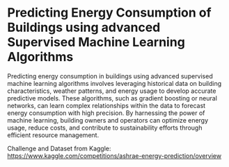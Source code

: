 # Predicting Energy Consumption of Buildings using advanced Supervised Machine Learning Algorithms

Predicting energy consumption in buildings using advanced supervised machine learning algorithms involves leveraging historical data on building characteristics, weather patterns, and energy usage to develop accurate predictive models. These algorithms, such as gradient boosting or neural networks, can learn complex relationships within the data to forecast energy consumption with high precision. By harnessing the power of machine learning, building owners and operators can optimize energy usage, reduce costs, and contribute to sustainability efforts through efficient resource management.

Challenge and Dataset from Kaggle: https://www.kaggle.com/competitions/ashrae-energy-prediction/overview
